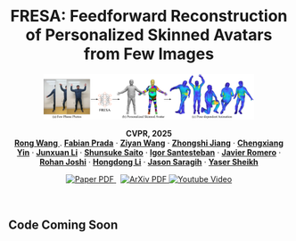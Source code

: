 <br />
<p align="center">
    <h1 align="center">
        FRESA: Feedforward Reconstruction of Personalized Skinned Avatars from Few Images
    </h1>

  <p align="center">
    <img src="assets/main.png"" alt="Overview" width="75%">
  </p>
  <p align="center">
    <strong>CVPR, 2025</strong>
    <br />
    <a href="https://github.com/rongakowang"><strong>Rong Wang </strong></a>
    .
    <a href="https://scholar.google.com/citations?user=s35rxJwAAAAJ&hl=es"><strong>Fabian Prada</strong></a>
    ·
    <a href="https://ziyanw1.github.io/"><strong>Ziyan Wang</strong></a>
    ·
    <a href="https://scholar.google.com/citations?user=h8bGMF4AAAAJ&hl=en"><strong>Zhongshi Jiang</strong></a>
    ·
    <a href="https://scholar.google.com.hk/citations?user=yXTk6HAAAAAJ&hl=nl"><strong>Chengxiang Yin</strong></a>
    ·
    <a href="https://scholar.google.com/citations?user=b2_zvDMAAAAJ"><strong>Junxuan Li</strong></a>
    ·
    <a href="https://shunsukesaito.github.io"><strong>Shunsuke Saito</strong></a>
    ·
    <a href="https://isantesteban.com"><strong>Igor Santesteban</strong></a>
    ·
    <a href="https://scholar.google.com/citations?user=Wx62iOsAAAAJ&hl=en"><strong>Javier Romero</strong></a>
    ·
    <a href="https://scholar.google.com/citations?user=L1jZb08AAAAJ&hl=en"><strong>Rohan Joshi</strong></a>
    ·
    <a href="https://users.cecs.anu.edu.au/~hongdong/"><strong>Hongdong Li</strong></a>
    ·
    <a href="https://scholar.google.com/citations?user=ss-IvjMAAAAJ&hl=en"><strong>Jason Saragih</strong></a>
    ·
    <a href="https://scholar.google.com/citations?user=Yd4KvooAAAAJ&hl=en"><strong>Yaser Sheikh</strong></a>
  </p>
  
  <p align="center">
    <a href=''>
      <img src='https://img.shields.io/badge/Paper-PDF-green?style=flat&logo=Googlescholar&logoColor=blue' alt='Paper PDF'>
    </a>
    <a href='' style='padding-left: 0.5rem;'>
      <img src='https://img.shields.io/badge/ArXiv-PDF-green?style=flat&logo=arXiv&logoColor=green' alt='ArXiv PDF'>
    </a>
    <a href=''>
      <img src='https://img.shields.io/badge/Youtube-Video-red?style=flat&logo=youtube&logoColor=red' alt='Youtube Video'>
    </a>
  </p>
</p>

<br />

## Code Coming Soon
